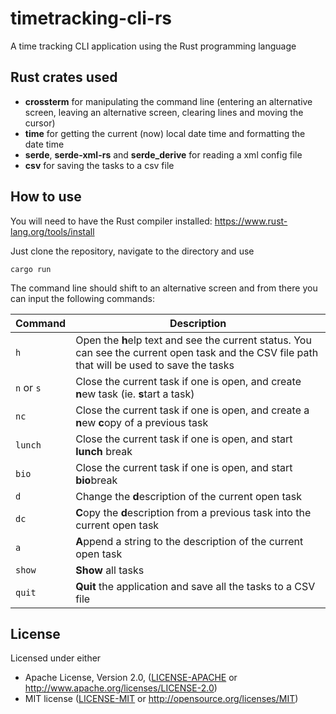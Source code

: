 # timetracking-cli-rs
A time tracking CLI application using the Rust programming language

## Rust crates used
 * **crossterm** for manipulating the command line (entering an alternative screen, leaving an alternative screen, clearing lines and moving the cursor)
 * **time** for getting the current (now) local date time and formatting the date time
 * **serde**, **serde-xml-rs** and **serde_derive** for reading a xml config file
 * **csv** for saving the tasks to a csv file

## How to use
You will need to have the Rust compiler installed: https://www.rust-lang.org/tools/install 

Just clone the repository, navigate to the directory and use
```
cargo run
```
The command line should shift to an alternative screen and from there you can input the following commands:

| Command            | Description                                                                                                                                    |
|--------------------|------------------------------------------------------------------------------------------------------------------------------------------------|
| ```h```            | Open the **h**elp text and see the current status. You can see the current open task and the CSV file path that will be used to save the tasks |
| ```n``` or ```s``` | Close the current task if one is open, and create **n**ew task (ie. **s**tart a task)                                                          |
| ```nc```           | Close the current task if one is open, and create a **n**ew **c**opy of a previous task                                                        |
| ```lunch```        | Close the current task if one is open, and start **lunch** break                                                                               |
| ```bio```          | Close the current task if one is open, and start **bio**break                                                                                  |
| ```d```            | Change the **d**escription of the current open task                                                                                            |
| ```dc```           | **C**opy the **d**escription from a previous task into the current open task                                                                   |
| ```a```            | **A**ppend a string to the description of the current open task                                                                                |
| ```show```         | **Show** all tasks                                                                                                                             |
| ```quit```         | **Quit** the application and save all the tasks to a CSV file                                                                                  |

## License
Licensed under either
 * Apache License, Version 2.0, ([LICENSE-APACHE](LICENSE-APACHE) or http://www.apache.org/licenses/LICENSE-2.0)
 * MIT license ([LICENSE-MIT](LICENSE-MIT) or http://opensource.org/licenses/MIT)
